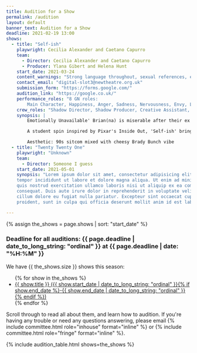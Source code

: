 ```yaml
---
title: Audition for a Show
permalink: /audition
layout: default
banner_text: Audition for a Show
deadline: 2021-02-19 13:00
shows:
  - title: "Self-ish"
    playwright: Cecilia Alexander and Caetano Capurro 
    team: 
      - Director: Cecilia Alexander and Caetano Capurro
      - Producer: Ylana Gibert and Helena Hunt 
    start_date: 2021-03-24
    content_warnings: "Strong language throughout, sexual references, explores some sensitive topics such as loneliness and anxiety through a break up"
    contact_email: "digital-slot3@newtheatre.org.uk"
    submission_form: "https://forms.google.com/"
    audition_link: "https://google.co.uk/"
    performance_roles: "8 GN roles: 
        Main Character, Happiness, Anger, Sadness, Nervousness, Envy, Love, Multi-role (Lust, Fatigue and others to be decided)"
    crew_roles: "Shadow Director, Shadow Producer, Creative Assistant, 2x Video Editors, Sound Designer, Publicity Assistant, Poster Designer"
    synopsis: |
        Emotionally Unavailable' Brian(na) is miserable after their ex dumps them, saying they don’t know how to feel. Although Brian(na) is not really sure what to do with that information, their emotions are livid and demand to be heard! They force Brian(na) into discussion and exploration of how they themselves feel and function, trying to find a way to make it through this tough time. 

        A student spin inspired by Pixar's Inside Out, 'Self-ish' brings an alternative way to view the complex happenings of the mind through light-hearted comedy and the beloved Zoom format.

        Aesthetic: 90s sitcom mixed with cheesy Brady Bunch vibe
  - title: "Twenty Twenty One"
    playwright: "Unknown"
    team:
      - Director: Someone I guess 
    start_date: 2021-05-01
    synopsis: "Lorem ipsum dolor sit amet, consectetur adipisicing elit, sed do eiusmod
    tempor incididunt ut labore et dolore magna aliqua. Ut enim ad minim veniam,
    quis nostrud exercitation ullamco laboris nisi ut aliquip ex ea commodo
    consequat. Duis aute irure dolor in reprehenderit in voluptate velit esse
    cillum dolore eu fugiat nulla pariatur. Excepteur sint occaecat cupidatat non
    proident, sunt in culpa qui officia deserunt mollit anim id est laborum."

--- 
```


{% assign the_shows = page.shows | sort: "start_date" %}

<h3 class="text-center h1">Deadline for all auditions: {{ page.deadline | date_to_long_string: "ordinal" }} at {{ page.deadline | date: "%H:%M" }}</h3>

We have {{ the_shows.size }} shows this season:
<ul>
{% for show in the_shows %}
<li><a href="#{{ show.title | slugify }}">{{ show.title }} ({{ show.start_date | date_to_long_string: "ordinal" }}{% if show.end_date %}-{{ show.end_date | date_to_long_string: "ordinal" }}{% endif %})</a></li>
{% endfor %}
</ul>

Scroll through to read all about them, and learn how to audition. If you're having any trouble or need any questions answering, please email {% include committee.html role="inhouse" format="inline" %} or {% include committee.html role="fringe" format="inline" %}.

{% include audition_table.html shows=the_shows %}